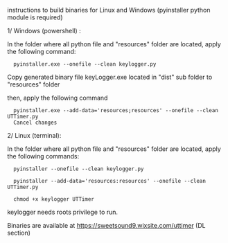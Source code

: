 instructions to build binaries for Linux and Windows (pyinstaller python module is required)

1/ Windows (powershell) :

In the folder where all python file and "resources" folder are located, apply the following command:

      pyinstaller.exe --onefile --clean keylogger.py

Copy generated binary file keyLogger.exe located in "dist" sub folder to "resources" folder

then, apply the following command

      pyinstaller.exe --add-data='resources;resources' --onefile --clean UTTimer.py
      Cancel changes

2/ Linux (terminal):

In the folder where all python file and "resources" folder are located, apply the following commands:

      pyinstaller --onefile --clean keylogger.py

      pyinstaller --add-data='resources:resources' --onefile --clean UTTimer.py

      chmod +x keylogger UTTimer

keylogger needs roots privilege to run.

Binaries are available at https://sweetsound9.wixsite.com/uttimer (DL section)

